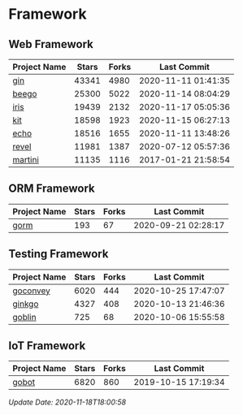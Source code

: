 # Framework

## Web Framework
| Project Name | Stars | Forks | Last Commit |
| ------------ | ----- | ----- | ----------- |
| [gin](https://github.com/gin-gonic/gin) | 43341 | 4980 | 2020-11-11 01:41:35 |
| [beego](https://github.com/astaxie/beego) | 25300 | 5022 | 2020-11-14 08:04:29 |
| [iris](https://github.com/kataras/iris) | 19439 | 2132 | 2020-11-17 05:05:36 |
| [kit](https://github.com/go-kit/kit) | 18598 | 1923 | 2020-11-15 06:27:13 |
| [echo](https://github.com/labstack/echo) | 18516 | 1655 | 2020-11-11 13:48:26 |
| [revel](https://github.com/revel/revel) | 11981 | 1387 | 2020-07-12 05:57:36 |
| [martini](https://github.com/go-martini/martini) | 11135 | 1116 | 2017-01-21 21:58:54 |

## ORM Framework
| Project Name | Stars | Forks | Last Commit |
| ------------ | ----- | ----- | ----------- |
| [gorm](https://github.com/jinzhu/gorm) | 193 | 67 | 2020-09-21 02:28:17 |

## Testing Framework
| Project Name | Stars | Forks | Last Commit |
| ------------ | ----- | ----- | ----------- |
| [goconvey](https://github.com/smartystreets/goconvey) | 6020 | 444 | 2020-10-25 17:47:07 |
| [ginkgo](https://github.com/onsi/ginkgo) | 4327 | 408 | 2020-10-13 21:46:36 |
| [goblin](https://github.com/franela/goblin) | 725 | 68 | 2020-10-06 15:55:58 |

## IoT Framework
| Project Name | Stars | Forks | Last Commit |
| ------------ | ----- | ----- | ----------- |
| [gobot](https://github.com/hybridgroup/gobot) | 6820 | 860 | 2019-10-15 17:19:34 |

*Update Date: 2020-11-18T18:00:58*